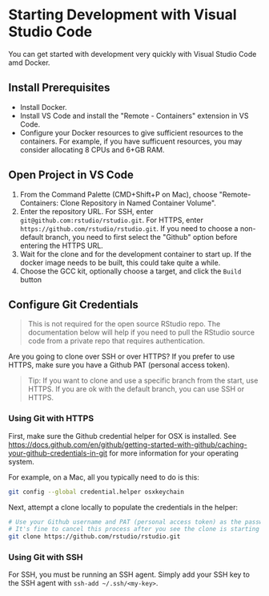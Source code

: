 # Starting Development with Visual Studio Code

You can get started with development very quickly with Visual Studio Code amd Docker.

## Install Prerequisites

* Install Docker.
* Install VS Code and install the "Remote - Containers" extension in VS Code.
* Configure your Docker resources to give sufficient resources to the
  containers. For example, if you have sufficuent resources, you may consider allocating
  8 CPUs and 6+GB RAM.

## Open Project in VS Code

1. From the Command Palette (CMD+Shift+P on Mac), choose "Remote-Containers: Clone Repository
   in Named Container Volume".
2. Enter the repository URL. For SSH, enter `git@github.com:rstudio/rstudio.git`. For HTTPS, enter
   `https://github.com/rstudio/rstudio.git`. If you need to choose a non-default branch, you need
   to first select the "Github" option before entering the HTTPS URL.
3. Wait for the clone and for the development container to start up. If the docker image needs to be built, this could
   take quite a while.
4. Choose the GCC kit, optionally choose a target, and click the `Build` button

## Configure Git Credentials

> This is not required for the open source RStudio repo. The documentation below will help
> if you need to pull the RStudio source code from a private repo that requires authentication.

Are you going to clone over SSH or over HTTPS? If you prefer to use HTTPS,
make sure you have a Github PAT (personal access token).

> Tip: If you want to clone and use a specific branch from the start, use HTTPS. If
> you are ok with the default branch, you can use SSH or HTTPS.

### Using Git with HTTPS

First, make sure the Github credential helper for OSX is installed. See
https://docs.github.com/en/github/getting-started-with-github/caching-your-github-credentials-in-git
for more information for your operating system.

For example, on a Mac, all you typically need to do is this:

```sh
git config --global credential.helper osxkeychain
```

Next, attempt a clone locally to populate the credentials in the helper:

```sh
# Use your Github username and PAT (personal access token) as the password when prompted.
# It's fine to cancel this process after you see the clone is starting successfully.
git clone https://github.com/rstudio/rstudio.git
```

### Using Git with SSH

For SSH, you must be running an SSH agent. Simply add your SSH key to the SSH agent
with `ssh-add ~/.ssh/<my-key>`.
